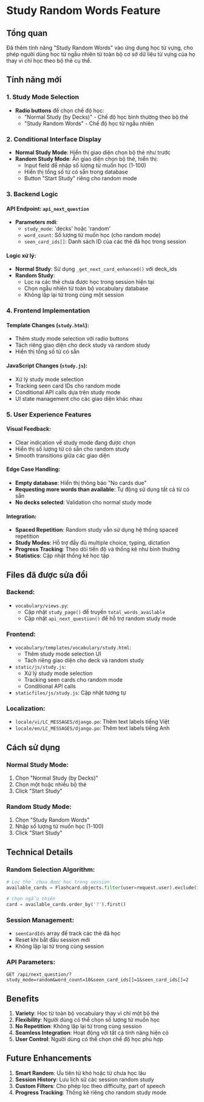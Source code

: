 # Study Random Words Feature

## Tổng quan
Đã thêm tính năng "Study Random Words" vào ứng dụng học từ vựng, cho phép người dùng học từ ngẫu nhiên từ toàn bộ cơ sở dữ liệu từ vựng của họ thay vì chỉ học theo bộ thẻ cụ thể.

## Tính năng mới

### 1. Study Mode Selection
- **Radio buttons** để chọn chế độ học:
  - "Normal Study (by Decks)" - Chế độ học bình thường theo bộ thẻ
  - "Study Random Words" - Chế độ học từ ngẫu nhiên

### 2. Conditional Interface Display
- **Normal Study Mode**: Hiển thị giao diện chọn bộ thẻ như trước
- **Random Study Mode**: Ẩn giao diện chọn bộ thẻ, hiển thị:
  - Input field để nhập số lượng từ muốn học (1-100)
  - Hiển thị tổng số từ có sẵn trong database
  - Button "Start Study" riêng cho random mode

### 3. Backend Logic

#### API Endpoint: `api_next_question`
- **Parameters mới**:
  - `study_mode`: 'decks' hoặc 'random'
  - `word_count`: Số lượng từ muốn học (cho random mode)
  - `seen_card_ids[]`: Danh sách ID của các thẻ đã học trong session

#### Logic xử lý:
- **Normal Study**: Sử dụng `_get_next_card_enhanced()` với deck_ids
- **Random Study**: 
  - Lọc ra các thẻ chưa được học trong session hiện tại
  - Chọn ngẫu nhiên từ toàn bộ vocabulary database
  - Không lặp lại từ trong cùng một session

### 4. Frontend Implementation

#### Template Changes (`study.html`):
- Thêm study mode selection với radio buttons
- Tách riêng giao diện cho deck study và random study
- Hiển thị tổng số từ có sẵn

#### JavaScript Changes (`study.js`):
- Xử lý study mode selection
- Tracking seen card IDs cho random mode
- Conditional API calls dựa trên study mode
- UI state management cho các giao diện khác nhau

### 5. User Experience Features

#### Visual Feedback:
- Clear indication về study mode đang được chọn
- Hiển thị số lượng từ có sẵn cho random study
- Smooth transitions giữa các giao diện

#### Edge Case Handling:
- **Empty database**: Hiển thị thông báo "No cards due"
- **Requesting more words than available**: Tự động sử dụng tất cả từ có sẵn
- **No decks selected**: Validation cho normal study mode

#### Integration:
- **Spaced Repetition**: Random study vẫn sử dụng hệ thống spaced repetition
- **Study Modes**: Hỗ trợ đầy đủ multiple choice, typing, dictation
- **Progress Tracking**: Theo dõi tiến độ và thống kê như bình thường
- **Statistics**: Cập nhật thống kê học tập

## Files đã được sửa đổi

### Backend:
- `vocabulary/views.py`: 
  - Cập nhật `study_page()` để truyền `total_words_available`
  - Cập nhật `api_next_question()` để hỗ trợ random study mode

### Frontend:
- `vocabulary/templates/vocabulary/study.html`: 
  - Thêm study mode selection UI
  - Tách riêng giao diện cho deck và random study
- `static/js/study.js`: 
  - Xử lý study mode selection
  - Tracking seen cards cho random mode
  - Conditional API calls
- `staticfiles/js/study.js`: Cập nhật tương tự

### Localization:
- `locale/vi/LC_MESSAGES/django.po`: Thêm text labels tiếng Việt
- `locale/en/LC_MESSAGES/django.po`: Thêm text labels tiếng Anh

## Cách sử dụng

### Normal Study Mode:
1. Chọn "Normal Study (by Decks)"
2. Chọn một hoặc nhiều bộ thẻ
3. Click "Start Study"

### Random Study Mode:
1. Chọn "Study Random Words"
2. Nhập số lượng từ muốn học (1-100)
3. Click "Start Study"

## Technical Details

### Random Selection Algorithm:
```python
# Lọc thẻ chưa được học trong session
available_cards = Flashcard.objects.filter(user=request.user).exclude(id__in=seen_card_ids)

# Chọn ngẫu nhiên
card = available_cards.order_by('?').first()
```

### Session Management:
- `seenCardIds` array để track các thẻ đã học
- Reset khi bắt đầu session mới
- Không lặp lại từ trong cùng session

### API Parameters:
```
GET /api/next_question/?study_mode=random&word_count=10&seen_card_ids[]=1&seen_card_ids[]=2
```

## Benefits

1. **Variety**: Học từ toàn bộ vocabulary thay vì chỉ một bộ thẻ
2. **Flexibility**: Người dùng có thể chọn số lượng từ muốn học
3. **No Repetition**: Không lặp lại từ trong cùng session
4. **Seamless Integration**: Hoạt động với tất cả tính năng hiện có
5. **User Control**: Người dùng có thể chọn chế độ học phù hợp

## Future Enhancements

1. **Smart Random**: Ưu tiên từ khó hoặc từ chưa học lâu
2. **Session History**: Lưu lịch sử các session random study
3. **Custom Filters**: Cho phép lọc theo difficulty, part of speech
4. **Progress Tracking**: Thống kê riêng cho random study mode 